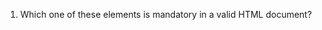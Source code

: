 
1. Which one of these elements is mandatory in a valid HTML document?

 <title> (A)

2. Which one of these is the most correct way to define text that represents a caption for an input field in HTML? 

<label>Username: <input name="username" type="text"></label> (B)

3. Which one of these sentences about the id attribute in an HTML element is correct? 

The id must be unique and each element can only have one id. (A)

4. 
```
<ul>
<li>A</li>
<li>B</li>
<li>C</li>
<li>D</li>
</ul>
```
Which one of these selectors selects just the first list element?

ul > :first-child (C)

5. 
```
<section>
<div id="a">A</div>
<div id="b">B</div>
<div id="c">C</div>
</section>
```
What would be the expected result if the following CSS was added to the page?
A
B
C

```
#b { float: right }
```

A B
C      (C)

6. 
```
<body>
ABC
<div>
<div>
DEF
</div>
</div>
</body>
```
Which one of the following CSS rules would make the text "DEF" twice as big as the text "ABC"?

div{font-size: 2rem} (B)


7. 
Consider that you have access to a PHP function that calculates a student's grade given his student
number:
```
function calculateGrade($number) {
... // some code
}
```
This function returns a number between 0 and 20 if the student exists, and NULL if he doesn't..
Which one of these is the correct way to test if the student exists?

```
function existsStudent($number) {
return calculateGrade($number) !== NULL;
}
```
(C)


8. 
What happens when the following command is executed in the middle of a PHP script?
```
header('Location: otherURL.php');
```
????


9. 
What's the correct way to declare a variable in JavaScript?

Always using the let keyword. (B)

10. 
In which kind of HTTP messages can we find HTTP headers?

In HTTP requests and responses. (A)


11. 
One of the ways to prevent CSRF attacks is to use CSRF tokens. How does this mechanism work?

???

12. 
The use of diferent salts for each password, does not prevent:

Brute force attacks against weak passwords. (C)


#### Informação

```
<section id="foo">
<ul class="bar">
<li class="first">A</li>
<li class="second">B</li>
<li>C</li>
<li>D</li>
</ul>
</section>


.bar li { color: green } /* R1 */
section :first-of-type .second { color: yellow } /* R2 */
section#foo {color: blue } /* R3 */
section[id=foo] > * {color: purple } /* R4 */
.bar li.first:first-child + li { color: inherit } /* R5 */
#foo > li.first:first-child ~ li { color: magenta } /* R6 */

```


13. 
What is the specificity of rule R1?

0 0 1 1

14. 
What is the specificity of rule R2?

0 0 2 1 

15. 
What is the specificity of rule R3?

0 1 0 1

16. 
What is the specificity of rule R4?
0 0 1 1


17. 
What is the specificity of rule R5?

0 0 3 2

18. 
What is the specificity of rule R6?

0 1 2 20 0 1 1

19. 
Knowing that the default value for the color attribute of the body element is black, and that all
other elements have color inherit by default, what color will the second element in the list (B) have
after all rules are applied.

????


#### Informação

```
Consider the following string:
A groundhog would hog all the ground he could hog, if a groundhog could hog ground
For each one of the following regular expressions, copy the string and add square brackets around
the first match. Don't change the string in any other way.
```

20. 
/g.*g/

A [groundhog would hog all the ground he could hog, if a groundhog could hog g]round

21. 
/ground.+?hog/

A [groundhog would hog] all the ground he could hog, if a groundhog could hog ground  


22. 
/(.+)\1/

A groundhog would hog a[ll] the ground he could hog, if a groundhog could hog ground


23. 
/ground(?!hog)/

A groundhog would hog all the [ground] he could hog, if a groundhog could hog ground


24. 
/\w+$/

A groundhog would hog all the ground he could hog, if a groundhog could hog [ground]


25. 
/(\w{3}).*?\1/

A [groundhog would hog all the gro]und he could hog, if a groundhog could hog ground


#### Informação

Consider the following HTML code representing a tic-tac-toe game played between a human
(browser) and a computer (server):
```
<section id="tic-tac-toe" data-id="1234">
<div class="square"></div>
<div class="square"></div>
<div class="square"></div>
<div class="square">X</div>
<div class="square">X</div>
<div class="square">O</div> 
<div class="square"></div>
<div class="square"></div>
<div class="square">O</div>
<p id="state">playing</p>
</section>

```

The human player uses the 'X' mark to play and the computer uses the 'O' mark. The human player
is always the first to play.

Also, consider that the HTML document can contain other section, div, and p elements.
You do not need to consider any error conditions.



26. 
27. 
28. 

#### Informação

```
<recipes>
<recipe difficulty="medium">
<name>Apple Pie</name>
<description>A delicious type of pie</description>
<ingredients>
<ingredient>Apple</ingredient>
<ingredient>Butter</ingredient>
<ingredient>Sugar</ingredient>
<ingredient>Flour</ingredient>
</ingredients>
</recipe>
<recipe difficulty="low">
<name>Mixed Toast</name>
<ingredients>
<ingredient>Bread</ingredient>
<ingredient>Ham</ingredient>
<ingredient>Cheese</ingredient>
</ingredients>
</recipe>
</recipes>
```


29. 

30. 

31. 
 
32. 

